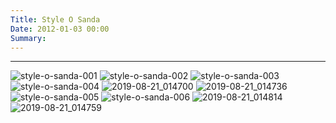 ```yaml
---
Title: Style O Sanda
Date: 2012-01-03 00:00
Summary:
---
```


<!--
Tags: About, About Music, Music Production
Summary: Music Production / Deep House
-->

<!--
### Description

* Release Type: TV Commercial
* Genre: Deep House
* BPM: 120
-->

<div class="audio-player"></div>

<script type="text/javascript">
    $(document).ready(function() {
        initAudioPlayer('/static/audio/production/style-o-sanda-128.mp3', 'Style O Sanda');
    });
</script>

---

![style-o-sanda-001](https://user-images.githubusercontent.com/21299773/63366749-ed327480-c369-11e9-9961-450252046d3e.jpg#mw50)
![style-o-sanda-002](https://user-images.githubusercontent.com/21299773/63366751-ed327480-c369-11e9-8f92-80c90795ef3d.jpg#mw50)
![style-o-sanda-003](https://user-images.githubusercontent.com/21299773/63366752-edcb0b00-c369-11e9-9d7b-cf70fc0a508d.jpg#mw50)
![style-o-sanda-004](https://user-images.githubusercontent.com/21299773/63366753-edcb0b00-c369-11e9-946f-bad305c83df6.jpg#mw50)
![2019-08-21_014700](https://user-images.githubusercontent.com/21299773/63367138-b741c000-c36a-11e9-80b1-b7efa0833fb6.jpg#mw50)
![2019-08-21_014736](https://user-images.githubusercontent.com/21299773/63367140-b741c000-c36a-11e9-86f2-df5c727897ea.jpg#mw50)
![style-o-sanda-005](https://user-images.githubusercontent.com/21299773/63366754-edcb0b00-c369-11e9-9279-98cdfdcd3f9e.jpg#mw50)
![style-o-sanda-006](https://user-images.githubusercontent.com/21299773/63366755-ee63a180-c369-11e9-8f5d-fbcfe3737c84.jpg#mw50)
![2019-08-21_014814](https://user-images.githubusercontent.com/21299773/63367143-b7da5680-c36a-11e9-8dca-53ba574acfb5.jpg#mw50)
![2019-08-21_014759](https://user-images.githubusercontent.com/21299773/63367141-b7da5680-c36a-11e9-9aaa-5bbc71f907b7.jpg#mw50)
